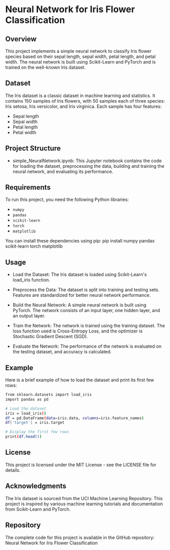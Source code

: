 # Neural Network for Iris Flower Classification

## Overview

This project implements a simple neural network to classify Iris flower species based on their sepal length, sepal width, petal length, and petal width. The neural network is built using Scikit-Learn and PyTorch and is trained on the well-known Iris dataset.

## Dataset

The Iris dataset is a classic dataset in machine learning and statistics. It contains 150 samples of Iris flowers, with 50 samples each of three species: Iris setosa, Iris versicolor, and Iris virginica. Each sample has four features:

- Sepal length
- Sepal width
- Petal length
- Petal width

## Project Structure

- simple_NeuralNetwork.ipynb: This Jupyter notebook contains the code for loading the dataset, preprocessing the data, building and training the neural network, and evaluating its performance.

## Requirements
To run this project, you need the following Python libraries:

- `numpy`
- `pandas`
- `scikit-learn`
- `torch`
- `matplotlib`

You can install these dependencies using pip: pip install numpy pandas scikit-learn torch matplotlib

## Usage
- Load the Dataset: The Iris dataset is loaded using Scikit-Learn's load_iris function.

- Preprocess the Data: The dataset is split into training and testing sets. Features are standardized for better neural network performance.

- Build the Neural Network: A simple neural network is built using PyTorch. The network consists of an input layer, one hidden layer, and an output layer.

- Train the Network: The network is trained using the training dataset. The loss function used is Cross-Entropy Loss, and the optimizer is Stochastic Gradient Descent (SGD).

- Evaluate the Network: The performance of the network is evaluated on the testing dataset, and accuracy is calculated.

## Example
Here is a brief example of how to load the dataset and print its first few rows:

```bash
from sklearn.datasets import load_iris
import pandas as pd

# Load the dataset
iris = load_iris()
df = pd.DataFrame(data=iris.data, columns=iris.feature_names)
df['target'] = iris.target

# Display the first few rows
print(df.head())
```

## License
This project is licensed under the MIT License - see the LICENSE file for details.

## Acknowledgments
The Iris dataset is sourced from the UCI Machine Learning Repository.
This project is inspired by various machine learning tutorials and documentation from Scikit-Learn and PyTorch.

## Repository
The complete code for this project is available in the GitHub repository: Neural Network for Iris Flower Classification
